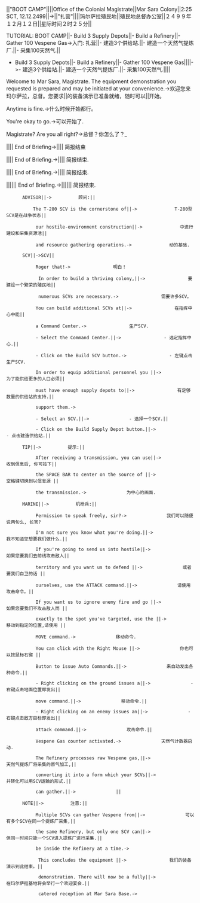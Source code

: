 ||"BOOT CAMP"||||Office of the Colonial Magistrate||Mar Sara Colony||2:25 SCT, 12.12.2499||->||"扎营"||||玛尔萨拉殖民地||殖民地总督办公室||２４９９年１２月１２日||星际时间２时２５分||

TUTORIAL: BOOT CAMP||- Build 3 Supply Depots||- Build a Refinery||- Gather 100 Vespene Gas->入门: 扎营||- 建造3个供给站.||- 建造一个天然气提炼厂.||- 采集100天然气.||

- Build 3 Supply Depots||- Build a Refinery||- Gather 100 Vespene Gas||||->- 建造3个供给站.||- 建造一个天然气提炼厂.||- 采集100天然气.||||

Welcome to Mar Sara, Magistrate. The equipment demonstration you requested is prepared and may be initiated at your convenience.->欢迎您来玛尔萨拉，总督。您要求||的装备演示已准备就绪，随时可以||开始。

Anytime is fine.->什么时候开始都行。

You're okay to go.->可以开始了.

Magistrate? Are you all right?->总督？你怎么了？*_*

||||          End of Briefing->||||          简报结束

||||          End of Briefing.->||||          简报结束.

||||         End of Briefing.->||||         简报结束.

||||||         End of Briefing.->||||||         简报结束.

          ADVISOR||->          顾问:||

              The T-280 SCV is the cornerstone of||->              T-280型SCV是在战争状态||

               our hostile-environment construction||->              中进行建设和采集资源活||

               and resource gathering operations.->              动的基础. 

          SCV||->SCV||

               Roger that!->                明白！

                In order to build a thriving colony,||->                要建设一个繁荣的殖民地||

                numerous SCVs are necessary.->                需要许多SCV。

               You can build additional SCVs at||->                在指挥中心中能||

               a Command Center.->                生产SCV.

               - Select the Command Center.||->                - 选定指挥中心.||

               - Click on the Build SCV button.->                - 左键点击生产SCV.

               In order to equip additional personnel you ||->                为了能供给更多的人口必须||

               must have enough supply depots to||->                有足够数量的供给站的支持.||

               support them.->                 

               - Select an SCV.||->               - 选择一个SCV.||

               - Click on the Build Supply Depot button.||->               - 点击建造供给站.||

          TIP||->          提示:||

               After receiving a transmission, you can use||->               收到信息后, 你可按下||

               the SPACE BAR to center on the source of ||->               空格键切换到以信息源 ||

               the transmission.->               为中心的画面.

          MARINE||->          机枪兵:||

               Permission to speak freely, sir?->               我们可以随便说两句么, 长官?

               I'm not sure you know what you're doing.||->               我不知道您想要我们做什么.||

               If you're going to send us into hostile||->               如果您要我们去前线攻击敌人||

               territory and you want us to defend ||->               或者要我们自卫的话 ||

               ourselves, use the ATTACK command.||->               请使用攻击命令。||

               If you want us to ignore enemy fire and go ||->               如果您要我们不攻击敌人而 ||

               exactly to the spot you've targeted, use the ||->               移动到指定的位置,请使用 ||

               MOVE command.->               移动命令.

               You can click with the Right Mouse ||->               你也可以按鼠标右键 ||

               Button to issue Auto Commands.||->               来自动发出各种命令.||

               - Right clicking on the ground issues a||->               - 右键点击地面位置即发出||

               move command.||->               移动命令.||

               - Right clicking on an enemy issues an||->               - 右键点击敌方目标即发出||

               attack command.||->               攻击命令.||

               Vespene Gas counter activated.->               天然气计数器启动.

               The Refinery processes raw Vespene gas,||->               天然气提炼厂将采集的原气加工,||

               converting it into a form which your SCVs||->               并转化可以用SCV运输的形式.||

               can gather.||->               ||

          NOTE||->          注意:||

               Multiple SCVs can gather Vespene from||->               可以有多个SCV在同一个提炼厂采集,||

               the same Refinery, but only one SCV can||->               但同一时间只能一个SCV进入提炼厂进行采集.||

               be inside the Refinery at a time.->               

                This concludes the equipment ||->                我们的装备演示到此结束。||

                demonstration. There will now be a fully||->                在玛尔萨拉基地将会举行一个欢迎宴会.||

                catered reception at Mar Sara Base.->                

